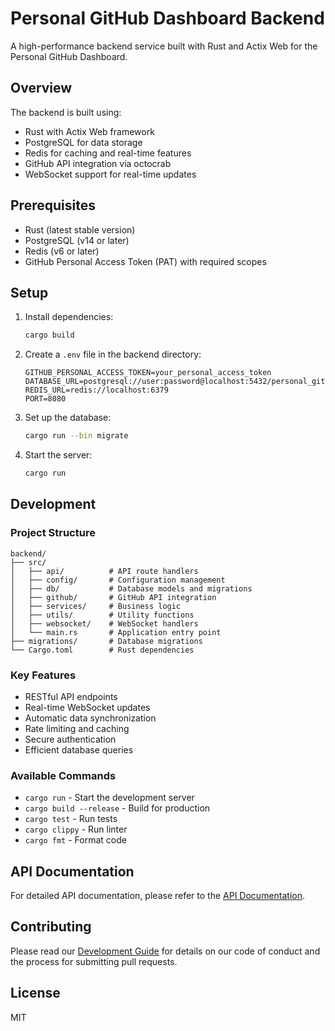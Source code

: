 # Personal GitHub Dashboard Backend

A high-performance backend service built with Rust and Actix Web for the Personal GitHub Dashboard.

## Overview

The backend is built using:

- Rust with Actix Web framework
- PostgreSQL for data storage
- Redis for caching and real-time features
- GitHub API integration via octocrab
- WebSocket support for real-time updates

## Prerequisites

- Rust (latest stable version)
- PostgreSQL (v14 or later)
- Redis (v6 or later)
- GitHub Personal Access Token (PAT) with required scopes

## Setup

1. Install dependencies:

   ```bash
   cargo build
   ```

2. Create a `.env` file in the backend directory:

   ```
   GITHUB_PERSONAL_ACCESS_TOKEN=your_personal_access_token
   DATABASE_URL=postgresql://user:password@localhost:5432/personal_github_dashboard
   REDIS_URL=redis://localhost:6379
   PORT=8080
   ```

3. Set up the database:

   ```bash
   cargo run --bin migrate
   ```

4. Start the server:
   ```bash
   cargo run
   ```

## Development

### Project Structure

```
backend/
├── src/
│   ├── api/          # API route handlers
│   ├── config/       # Configuration management
│   ├── db/           # Database models and migrations
│   ├── github/       # GitHub API integration
│   ├── services/     # Business logic
│   ├── utils/        # Utility functions
│   ├── websocket/    # WebSocket handlers
│   └── main.rs       # Application entry point
├── migrations/       # Database migrations
└── Cargo.toml        # Rust dependencies
```

### Key Features

- RESTful API endpoints
- Real-time WebSocket updates
- Automatic data synchronization
- Rate limiting and caching
- Secure authentication
- Efficient database queries

### Available Commands

- `cargo run` - Start the development server
- `cargo build --release` - Build for production
- `cargo test` - Run tests
- `cargo clippy` - Run linter
- `cargo fmt` - Format code

## API Documentation

For detailed API documentation, please refer to the [API Documentation](../../docs/api/README.md).

## Contributing

Please read our [Development Guide](../../docs/development/README.md) for details on our code of conduct and the process for submitting pull requests.

## License

MIT
